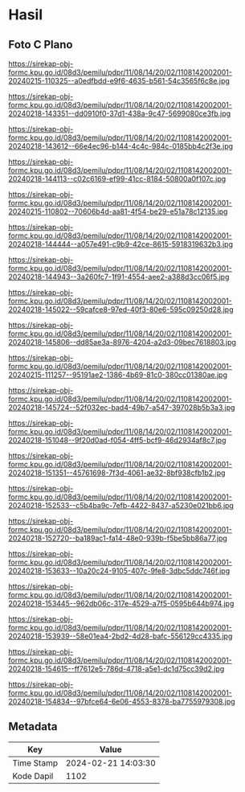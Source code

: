 # Hasil

## Foto C Plano

https://sirekap-obj-formc.kpu.go.id/08d3/pemilu/pdpr/11/08/14/20/02/1108142002001-20240215-110325--a0edfbdd-e9f6-4635-b561-54c3565f6c8e.jpg

https://sirekap-obj-formc.kpu.go.id/08d3/pemilu/pdpr/11/08/14/20/02/1108142002001-20240218-143351--dd0910f0-37d1-438a-9c47-5699080ce3fb.jpg

https://sirekap-obj-formc.kpu.go.id/08d3/pemilu/pdpr/11/08/14/20/02/1108142002001-20240218-143612--66e4ec96-b144-4c4c-984c-0185bb4c2f3e.jpg

https://sirekap-obj-formc.kpu.go.id/08d3/pemilu/pdpr/11/08/14/20/02/1108142002001-20240218-144113--c02c6169-ef99-41cc-8184-50800a0f107c.jpg

https://sirekap-obj-formc.kpu.go.id/08d3/pemilu/pdpr/11/08/14/20/02/1108142002001-20240215-110802--70606b4d-aa81-4f54-be29-e51a78c12135.jpg

https://sirekap-obj-formc.kpu.go.id/08d3/pemilu/pdpr/11/08/14/20/02/1108142002001-20240218-144444--a057e491-c9b9-42ce-8615-5918319632b3.jpg

https://sirekap-obj-formc.kpu.go.id/08d3/pemilu/pdpr/11/08/14/20/02/1108142002001-20240218-144943--3a260fc7-1f91-4554-aee2-a388d3cc06f5.jpg

https://sirekap-obj-formc.kpu.go.id/08d3/pemilu/pdpr/11/08/14/20/02/1108142002001-20240218-145022--59cafce8-97ed-40f3-80e6-595c09250d28.jpg

https://sirekap-obj-formc.kpu.go.id/08d3/pemilu/pdpr/11/08/14/20/02/1108142002001-20240218-145806--dd85ae3a-8976-4204-a2d3-09bec7618803.jpg

https://sirekap-obj-formc.kpu.go.id/08d3/pemilu/pdpr/11/08/14/20/02/1108142002001-20240215-111257--95191ae2-1386-4b69-81c0-380cc01380ae.jpg

https://sirekap-obj-formc.kpu.go.id/08d3/pemilu/pdpr/11/08/14/20/02/1108142002001-20240218-145724--52f032ec-bad4-49b7-a547-397028b5b3a3.jpg

https://sirekap-obj-formc.kpu.go.id/08d3/pemilu/pdpr/11/08/14/20/02/1108142002001-20240218-151048--9f20d0ad-f054-4ff5-bcf9-46d2934af8c7.jpg

https://sirekap-obj-formc.kpu.go.id/08d3/pemilu/pdpr/11/08/14/20/02/1108142002001-20240218-151351--45761698-7f3d-4061-ae32-8bf938cfb1b2.jpg

https://sirekap-obj-formc.kpu.go.id/08d3/pemilu/pdpr/11/08/14/20/02/1108142002001-20240218-152533--c5b4ba9c-7efb-4422-8437-a5230e021bb6.jpg

https://sirekap-obj-formc.kpu.go.id/08d3/pemilu/pdpr/11/08/14/20/02/1108142002001-20240218-152720--ba189ac1-fa14-48e0-939b-f5be5bb86a77.jpg

https://sirekap-obj-formc.kpu.go.id/08d3/pemilu/pdpr/11/08/14/20/02/1108142002001-20240218-153633--10a20c24-9105-407c-9fe8-3dbc5ddc746f.jpg

https://sirekap-obj-formc.kpu.go.id/08d3/pemilu/pdpr/11/08/14/20/02/1108142002001-20240218-153445--962db06c-317e-4529-a7f5-0595b644b974.jpg

https://sirekap-obj-formc.kpu.go.id/08d3/pemilu/pdpr/11/08/14/20/02/1108142002001-20240218-153939--58e01ea4-2bd2-4d28-bafc-556129cc4335.jpg

https://sirekap-obj-formc.kpu.go.id/08d3/pemilu/pdpr/11/08/14/20/02/1108142002001-20240218-154615--ff7612e5-786d-4718-a5e1-dc1d75cc39d2.jpg

https://sirekap-obj-formc.kpu.go.id/08d3/pemilu/pdpr/11/08/14/20/02/1108142002001-20240218-154834--97bfce64-6e06-4553-8378-ba7755979308.jpg


## Metadata

| Key        | Value               |
| ---------- | ------------------- |
| Time Stamp | 2024-02-21 14:03:30 |
| Kode Dapil | 1102                |



